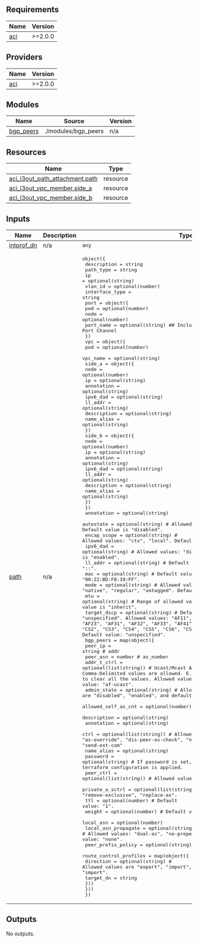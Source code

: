 <!-- BEGIN_TF_DOCS -->
## Requirements

| Name | Version |
|------|---------|
| <a name="requirement_aci"></a> [aci](#requirement\_aci) | >=2.0.0 |

## Providers

| Name | Version |
|------|---------|
| <a name="provider_aci"></a> [aci](#provider\_aci) | >=2.0.0 |

## Modules

| Name | Source | Version |
|------|--------|---------|
| <a name="module_bgp_peers"></a> [bgp\_peers](#module\_bgp\_peers) | ./modules/bgp_peers | n/a |

## Resources

| Name | Type |
|------|------|
| [aci_l3out_path_attachment.path](https://registry.terraform.io/providers/CiscoDevNet/aci/latest/docs/resources/l3out_path_attachment) | resource |
| [aci_l3out_vpc_member.side_a](https://registry.terraform.io/providers/CiscoDevNet/aci/latest/docs/resources/l3out_vpc_member) | resource |
| [aci_l3out_vpc_member.side_b](https://registry.terraform.io/providers/CiscoDevNet/aci/latest/docs/resources/l3out_vpc_member) | resource |

## Inputs

| Name | Description | Type | Default | Required |
|------|-------------|------|---------|:--------:|
| <a name="input_intprof_dn"></a> [intprof\_dn](#input\_intprof\_dn) | n/a | `any` | n/a | yes |
| <a name="input_path"></a> [path](#input\_path) | n/a | <pre>object({<br>    description     = string<br>    path_type       = string<br>    ip              = optional(string)<br>    vlan_id         = optional(number)<br>    interface_type  = string<br>    port = object({<br>      pod       = optional(number)<br>      node      = optional(number)<br>      port_name = optional(string)  ## Includes Direct Port Channel<br>    })<br>    vpc = object({<br>      pod         = optional(number)<br>      vpc_name    = optional(string)<br>      side_a = object({<br>        node          = optional(number)<br>        ip            = optional(string)<br>        annotation    = optional(string)<br>        ipv6_dad      = optional(string)<br>        ll_addr       = optional(string)<br>        description   = optional(string)<br>        name_alias    = optional(string)<br>      })<br>      side_b = object({<br>        node          = optional(number)<br>        ip            = optional(string)<br>        annotation    = optional(string)<br>        ipv6_dad      = optional(string)<br>        ll_addr       = optional(string)<br>        description   = optional(string)<br>        name_alias    = optional(string)<br>      })<br>    })<br>    annotation  = optional(string)<br>    autostate   = optional(string) # Allowed values: "disabled", "enabled". Default value is "disabled".<br>    encap_scope = optional(string) # Allowed values: "ctx", "local". Default value is "local".<br>    ipv6_dad    = optional(string) # Allowed values: "disabled", "enabled". Default value is "enabled".<br>    ll_addr     = optional(string) # Default value is "::".<br>    mac         = optional(string) # Default value is "00:22:BD:F8:19:FF".<br>    mode        = optional(string) # Allowed values: "native", "regular", "untagged". Default value is "regular".<br>    mtu         = optional(string) # Range of allowed values is "576" to "9216". Default value is "inherit".<br>    target_dscp = optional(string) # Default value: "unspecified". Allowed values: "AF11", "AF12", "AF13", "AF21", "AF22", "AF23", "AF31", "AF32", "AF33", "AF41", "AF42", "AF43", "CS0", "CS1", "CS2", "CS3", "CS4", "CS5", "CS6", "CS7", "EF", "VA", "unspecified". Default value: "unspecified".<br>    bgp_peers   = map(object({<br>      peer_ip                         = string # addr<br>      peer_asn                        = number # as_number<br>      addr_t_ctrl                     = optional(list(string)) # Ucast/Mcast Addr Type AF Control. (Multiple Comma-Delimited values are allowed. E.g., "af-mcast,af-ucast"). Apply "" to clear all the values. Allowed values: "af-mcast", "af-ucast". Default value: "af-ucast".<br>      admin_state                     = optional(string) # Allowed values are "disabled", "enabled", and default value is "enabled"<br>      allowed_self_as_cnt             = optional(number) # Default value: "3".<br>      description                     = optional(string)<br>      annotation                      = optional(string)<br>      ctrl                            = optional(list(string)) # Allowed values: "allow-self-as", "as-override", "dis-peer-as-check", "nh-self", "send-com", "send-ext-com"<br>      name_alias                      = optional(string)<br>      password                        = optional(string) # If password is set, the peer password will reset when terraform configuration is applied.<br>      peer_ctrl                       = optional(list(string)) # Allowed values: "bfd", "dis-conn-check".<br>      private_a_sctrl                 = optional(list(string)) # Allowed values: "remove-all", "remove-exclusive", "replace-as".<br>      ttl                             = optional(number) # Default value: "1".<br>      weight                          = optional(number) # Default value: "0".<br>      local_asn                       = optional(number)<br>      local_asn_propagate             = optional(string) # Allowed values: "dual-as", "no-prepend", "none", "replace-as". Default value: "none".<br>      peer_prefix_policy              = optional(string)<br>      route_control_profiles          = map(object({<br>        direction = optional(string) # Allowed values are "export", "import", and default value is "import".<br>        target_dn = string<br>      }))<br>    }))<br>  })</pre> | n/a | yes |

## Outputs

No outputs.
<!-- END_TF_DOCS -->